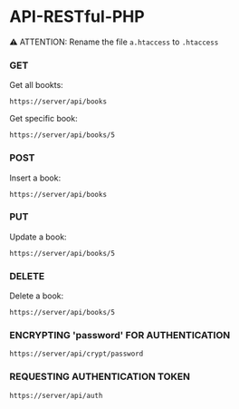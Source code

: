 # API-RESTful-PHP
:warning: ATTENTION: Rename the file `a.htaccess` to `.htaccess`

### GET
Get all bookts: 
```
https://server/api/books
```
Get specific book: 
```
https://server/api/books/5
```
### POST
Insert a book: 
```
https://server/api/books
```

### PUT
Update a book: 
```
https://server/api/books/5
```

### DELETE
Delete a book: 
```
https://server/api/books/5
```

### ENCRYPTING 'password' FOR AUTHENTICATION
```
https://server/api/crypt/password
```

### REQUESTING AUTHENTICATION TOKEN
```
https://server/api/auth
```
